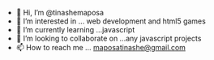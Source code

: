 - 👋 Hi, I’m @tinashemaposa
- 👀 I’m interested in ... web development and html5 games
- 🌱 I’m currently learning ...javascript
- 💞️ I’m looking to collaborate on ...any javascript projects
- 📫 How to reach me ... maposatinashe@gmail.com

<!---
tinashemaposa/tinashemaposa is a ✨ special ✨ repository because its `README.md` (this file) appears on your GitHub profile.
You can click the Preview link to take a look at your changes.
--->
